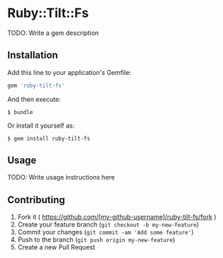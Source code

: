 # Ruby::Tilt::Fs

TODO: Write a gem description

## Installation

Add this line to your application's Gemfile:

```ruby
gem 'ruby-tilt-fs'
```

And then execute:

    $ bundle

Or install it yourself as:

    $ gem install ruby-tilt-fs

## Usage

TODO: Write usage instructions here

## Contributing

1. Fork it ( https://github.com/[my-github-username]/ruby-tilt-fs/fork )
2. Create your feature branch (`git checkout -b my-new-feature`)
3. Commit your changes (`git commit -am 'Add some feature'`)
4. Push to the branch (`git push origin my-new-feature`)
5. Create a new Pull Request
